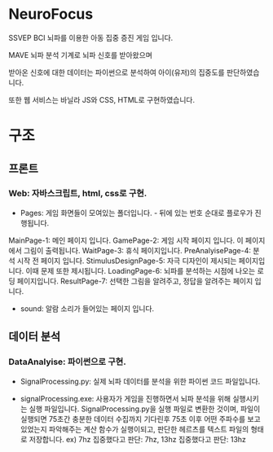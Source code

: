 # NeuroFocus
SSVEP BCI 뇌파를 이용한 아동 집중 증진 게임 입니다.

MAVE 뇌파 분석 기계로 뇌파 신호를 받아왔으며 

받아온 신호에 대한 데이터는 파이썬으로 분석하여 아이(유저)의 집중도를 판단하였습니다.

또한 웹 서비스는 바닐라 JS와 CSS, HTML로 구현하였습니다.


# 구조
## 프론트 
### Web: 자바스크립트, html, css로 구현.


* Pages: 게임 화면들이 모여있는 폴더입니다. - 뒤에 있는 번호 순대로 플로우가 진행됩니다.

MainPage-1: 메인 페이지 입니다.
GamePage-2: 게임 시작 페이지 입니다. 이 페이지에서 그림이 출력됩니다.
WaitPage-3: 휴식 페이지입니다. 
PreAnalyisePage-4: 분석 시작 전 페이지 입니다. 
StimulusDesignPage-5: 자극 디자인이 제시되는 페이지입니다. 이때 문제 또한 제시됩니다.
LoadingPage-6: 뇌파를 분석하는 시점에 나오는 로딩 페이지입니다.
ResultPage-7: 선택한 그림을 알려주고, 정답을 알려주는 페이지 입니다.

* sound: 알람 소리가 들어있는 페이지 입니다.

## 데이터 분석 
### DataAnalyise: 파이썬으로 구현.

* SignalProcessing.py: 실제 뇌파 데이터를 분석을 위한 파이썬 코드 파일입니다.

* signalProcessing.exe: 사용자가 게임을 진행하면서 뇌파 분석을 위해 실행시키는 실행 파일입니다. SignalProcessing.py을 실행 파일로 변환한 것이며,
파일이 실행되면 75초간 충분한 데이터 수집까지 기다린후 75초 이후 어떤 주파수를 보고있었는지 파악해주는 계산 함수가 실행이되고, 판단한 헤르츠를 텍스트 파일의 형태로 저장합니다. ex) 7hz 집중했다고 판단: 7hz, 13hz 집중했다고 판단: 13hz  


